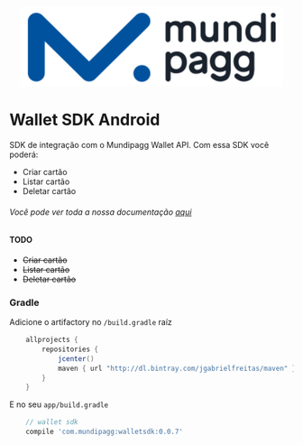 
<center><img src="/art/mundilogo.png"></center>

# Wallet SDK Android

SDK de integração com o Mundipagg Wallet API.
Com essa SDK você poderá:

* Criar cartão
* Listar cartão
* Deletar cartão

###### Você pode ver toda a nossa documentação [aqui](https://github.com/mundipagg/mundipagg-wallet-android/wiki/Getting-Started)

#### TODO
* ~~Criar cartão~~
* ~~Listar cartão~~
* ~~Deletar cartão~~

### Gradle

Adicione o artifactory no `/build.gradle` raíz

```gradle
    allprojects {
        repositories {
            jcenter()
            maven { url "http://dl.bintray.com/jgabrielfreitas/maven" }
        }
    }
```

E no seu `app/build.gradle`
```gradle
    // wallet sdk
    compile 'com.mundipagg:walletsdk:0.0.7'
```

